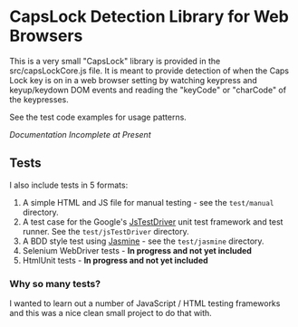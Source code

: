 # CapsLock Detection Library for Web Browsers

This is a very small "CapsLock" library is provided in the src/capsLockCore.js file.  It is meant to provide detection of when the Caps Lock key is on in a web browser setting by watching keypress and keyup/keydown DOM events and reading the "keyCode" or "charCode" of the keypresses.

See the test code examples for usage patterns.

*Documentation Incomplete at Present*

## Tests

I also include tests in 5 formats:

1. A simple HTML and JS file for manual testing - see the `test/manual` directory.
2. A test case for the Google's [JsTestDriver](http://code.google.com/p/js-test-driver/) unit test framework and test runner.  See the `test/jsTestDriver` directory.
3. A BDD style test using [Jasmine](http://pivotal.github.com/jasmine/) - see the `test/jasmine`
directory.
4. Selenium WebDriver tests - **In progress and not yet included**
5. HtmlUnit tests -  **In progress and not yet included**

### Why so many tests?

I wanted to learn out a number of JavaScript / HTML testing frameworks and this was a nice clean small project to do that with.


